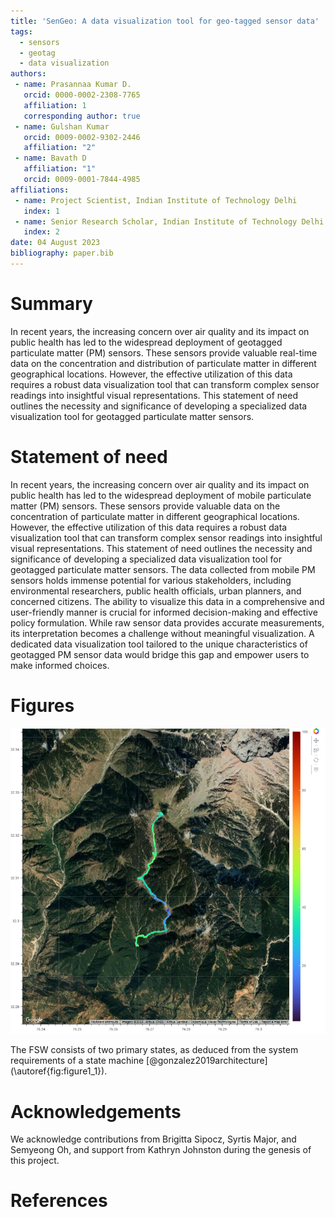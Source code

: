 ```yaml
---
title: 'SenGeo: A data visualization tool for geo-tagged sensor data'
tags:
  - sensors
  - geotag
  - data visualization
authors:
 - name: Prasannaa Kumar D.
   orcid: 0000-0002-2308-7765
   affiliation: 1
   corresponding author: true
 - name: Gulshan Kumar
   orcid: 0009-0002-9302-2446
   affiliation: "2"
 - name: Bavath D
   affiliation: "1"
   orcid: 0009-0001-7844-4985
affiliations:
 - name: Project Scientist, Indian Institute of Technology Delhi
   index: 1
 - name: Senior Research Scholar, Indian Institute of Technology Delhi
   index: 2
date: 04 August 2023
bibliography: paper.bib
---
```


# Summary

In recent years, the increasing concern over air quality and its impact on public health has led to the widespread deployment of geotagged particulate matter (PM) sensors. These sensors provide valuable real-time data on the concentration and distribution of particulate matter in different geographical locations. However, the effective utilization of this data requires a robust data visualization tool that can transform complex sensor readings into insightful visual representations. This statement of need outlines the necessity and significance of developing a specialized data visualization tool for geotagged particulate matter sensors.

# Statement of need

In recent years, the increasing concern over air quality and its impact on public health has led to the widespread deployment of mobile particulate matter (PM) sensors. These sensors provide valuable data on the concentration of particulate matter in different geographical locations. However, the effective utilization of this data requires a robust data visualization tool that can transform complex sensor readings into insightful visual representations. This statement of need outlines the necessity and significance of developing a specialized data visualization tool for geotagged particulate matter sensors. The data collected from mobile PM sensors holds immense potential for various stakeholders, including environmental researchers, public health officials, urban planners, and concerned citizens. The ability to visualize this data in a comprehensive and user-friendly manner is crucial for informed decision-making and effective policy formulation. While raw sensor data provides accurate measurements, its interpretation becomes a challenge without meaningful visualization. A dedicated data visualization tool tailored to the unique characteristics of geotagged PM sensor data would bridge this gap and empower users to make informed choices.


# Figures

![SATLLA-0 FSW two main states: Initialization and Operation.\label{fig:figure1_1}](figure1_1.png)

The FSW consists of two primary states, as deduced from the system requirements of a state machine [@gonzalez2019architecture] (\autoref{fig:figure1_1}).
# Acknowledgements

We acknowledge contributions from Brigitta Sipocz, Syrtis Major, and Semyeong
Oh, and support from Kathryn Johnston during the genesis of this project.

# References
